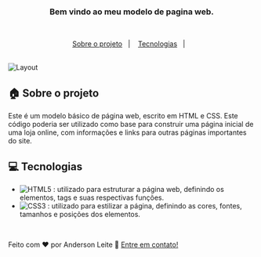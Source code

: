 <h3 align="center">
  Bem vindo ao meu modelo de pagina web.
</h3>

<br>

<p align="center">
  <a href="#house-Sobre-o-projeto">Sobre o projeto</a>&nbsp;&nbsp;&nbsp;|&nbsp;&nbsp;&nbsp;
  <a href="#computer-Tecnologias">Tecnologias</a>&nbsp;&nbsp;&nbsp;|&nbsp;&nbsp;&nbsp;
</p>

<br>

<img alt="Layout" src="https://raw.githubusercontent.com/anderdev-GitHub/Projeto-Pagina-Inicial-Loja/d5e6f16fb88e2d3f0610268855690740d8548301/assets/img-readme-project.png">
<br>


## :house: Sobre o projeto

Este é um modelo básico de página web, escrito em HTML e CSS. Este código poderia ser utilizado como base para construir uma página inicial de uma loja online, com informações e links para outras páginas importantes do site.
<br>

## :computer: Tecnologias

- ![HTML5](https://img.shields.io/badge/-HTML5-E34F26?style=flat-square&logo=html5&logoColor=white) : utilizado para estruturar a página web, definindo os elementos, tags e suas respectivas funções.
- ![CSS3](https://img.shields.io/badge/-CSS3-1572B6?style=flat-square&logo=css3) : utilizado para estilizar a página, definindo as cores, fontes, tamanhos e posições dos elementos.

<br>





Feito com ♥ por Anderson Leite :wave: [Entre em contato!](https://www.linkedin.com/in/andersondiasleite/)
